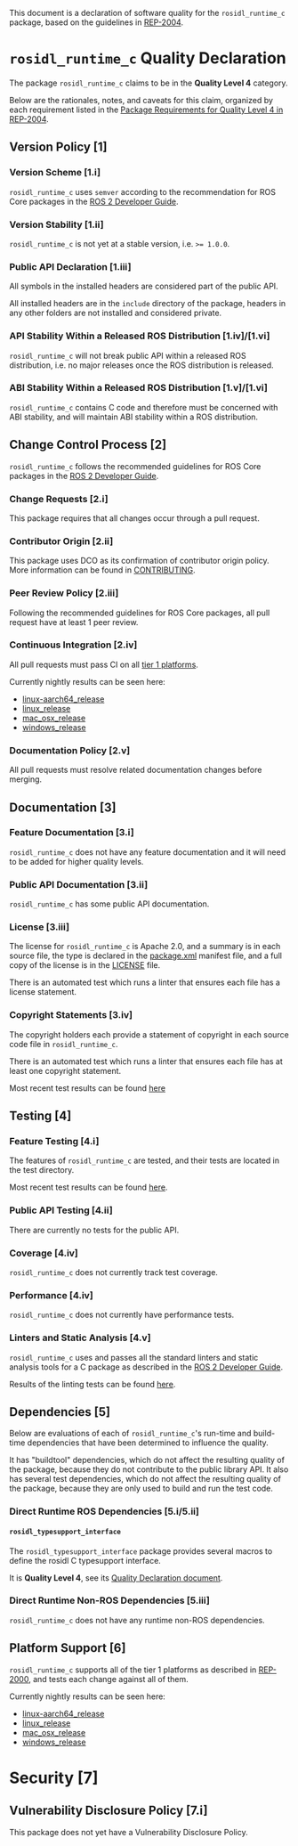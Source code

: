 This document is a declaration of software quality for the `rosidl_runtime_c` package, based on the guidelines in [REP-2004](https://www.ros.org/reps/rep-2004.html).

# `rosidl_runtime_c` Quality Declaration

The package `rosidl_runtime_c` claims to be in the **Quality Level 4** category.

Below are the rationales, notes, and caveats for this claim, organized by each requirement listed in the [Package Requirements for Quality Level 4 in REP-2004](https://www.ros.org/reps/rep-2004.html).

## Version Policy [1]

### Version Scheme [1.i]

`rosidl_runtime_c` uses `semver` according to the recommendation for ROS Core packages in the [ROS 2 Developer Guide](https://index.ros.org/doc/ros2/Contributing/Developer-Guide/#versioning).

### Version Stability [1.ii]

`rosidl_runtime_c` is not yet at a stable version, i.e. `>= 1.0.0`.

### Public API Declaration [1.iii]

All symbols in the installed headers are considered part of the public API.

All installed headers are in the `include` directory of the package, headers in any other folders are not installed and considered private.

### API Stability Within a Released ROS Distribution [1.iv]/[1.vi]

`rosidl_runtime_c` will not break public API within a released ROS distribution, i.e. no major releases once the ROS distribution is released.

### ABI Stability Within a Released ROS Distribution [1.v]/[1.vi]

`rosidl_runtime_c` contains C code and therefore must be concerned with ABI stability, and will maintain ABI stability within a ROS distribution.

## Change Control Process [2]

`rosidl_runtime_c` follows the recommended guidelines for ROS Core packages in the [ROS 2 Developer Guide](https://index.ros.org/doc/ros2/Contributing/Developer-Guide/#package-requirements).

### Change Requests [2.i]

This package requires that all changes occur through a pull request.

### Contributor Origin [2.ii]

This package uses DCO as its confirmation of contributor origin policy.
More information can be found in [CONTRIBUTING](../CONTRIBUTING.md).

### Peer Review Policy [2.iii]

Following the recommended guidelines for ROS Core packages, all pull request have at least 1 peer review.

### Continuous Integration [2.iv]

All pull requests must pass CI on all [tier 1 platforms](https://www.ros.org/reps/rep-2000.html#support-tiers).

Currently nightly results can be seen here:
* [linux-aarch64_release](https://ci.ros2.org/view/nightly/job/nightly_linux-aarch64_release/lastBuild/testReport/rosidl_runtime_c/)
* [linux_release](https://ci.ros2.org/view/nightly/job/nightly_linux_release/lastBuild/testReport/rosidl_runtime_c/)
* [mac_osx_release](https://ci.ros2.org/view/nightly/job/nightly_osx_release/lastBuild/testReport/rosidl_runtime_c/)
* [windows_release](https://ci.ros2.org/view/nightly/job/nightly_win_rel/lastBuild/testReport/rosidl_runtime_c/)

### Documentation Policy [2.v]

All pull requests must resolve related documentation changes before merging.

## Documentation [3]

### Feature Documentation [3.i]

`rosidl_runtime_c` does not have any feature documentation and it will need to be added for higher quality levels.

### Public API Documentation [3.ii]

`rosidl_runtime_c` has some public API documentation.

### License [3.iii]

The license for `rosidl_runtime_c` is Apache 2.0, and a summary is in each source file, the type is declared in the [package.xml](package.xml) manifest file, and a full copy of the license is in the [LICENSE](../LICENSE) file.

There is an automated test which runs a linter that ensures each file has a license statement.

### Copyright Statements [3.iv]

The copyright holders each provide a statement of copyright in each source code file in `rosidl_runtime_c`.

There is an automated test which runs a linter that ensures each file has at least one copyright statement.

Most recent test results can be found [here](https://ci.ros2.org/job/nightly_linux_release/lastBuild/testReport/rosidl_runtime_c/copyright)

## Testing [4]

### Feature Testing [4.i]

The features of `rosidl_runtime_c` are tested, and their tests are located in the test directory.

Most recent test results can be found [here](https://ci.ros2.org/job/nightly_linux_release/lastBuild/testReport/rosidl_runtime_c).

### Public API Testing [4.ii]

There are currently no tests for the public API.

### Coverage [4.iv]

`rosidl_runtime_c` does not currently track test coverage.

### Performance [4.iv]

`rosidl_runtime_c` does not currently have performance tests.

### Linters and Static Analysis [4.v]

`rosidl_runtime_c` uses and passes all the standard linters and static analysis tools for a C package as described in the [ROS 2 Developer Guide](https://index.ros.org/doc/ros2/Contributing/Developer-Guide/#linters).

Results of the linting tests can be found [here](https://ci.ros2.org/job/nightly_linux_release/lastBuild/testReport/rosidl_runtime_c/).

## Dependencies [5]

Below are evaluations of each of `rosidl_runtime_c`'s run-time and build-time dependencies that have been determined to influence the quality.

It has "buildtool" dependencies, which do not affect the resulting quality of the package, because they do not contribute to the public library API.
It also has several test dependencies, which do not affect the resulting quality of the package, because they are only used to build and run the test code.

### Direct Runtime ROS Dependencies [5.i/5.ii]

#### `rosidl_typesupport_interface`

The `rosidl_typesupport_interface` package provides several macros to define the rosidl C typesupport interface.

It is **Quality Level 4**, see its [Quality Declaration document](../rosidl_typesupport_interface/QUALITY_DECLARATION.md).

### Direct Runtime Non-ROS Dependencies [5.iii]

`rosidl_runtime_c` does not have any runtime non-ROS dependencies.

## Platform Support [6]

`rosidl_runtime_c` supports all of the tier 1 platforms as described in [REP-2000](https://www.ros.org/reps/rep-2000.html#support-tiers), and tests each change against all of them.

Currently nightly results can be seen here:
* [linux-aarch64_release](https://ci.ros2.org/view/nightly/job/nightly_linux-aarch64_release/lastBuild/testReport/rosidl_runtime_c/)
* [linux_release](https://ci.ros2.org/view/nightly/job/nightly_linux_release/lastBuild/testReport/rosidl_runtime_c/)
* [mac_osx_release](https://ci.ros2.org/view/nightly/job/nightly_osx_release/lastBuild/testReport/rosidl_runtime_c/)
* [windows_release](https://ci.ros2.org/view/nightly/job/nightly_win_rel/lastBuild/testReport/rosidl_runtime_c/)

# Security [7]

## Vulnerability Disclosure Policy [7.i]

This package does not yet have a Vulnerability Disclosure Policy.
